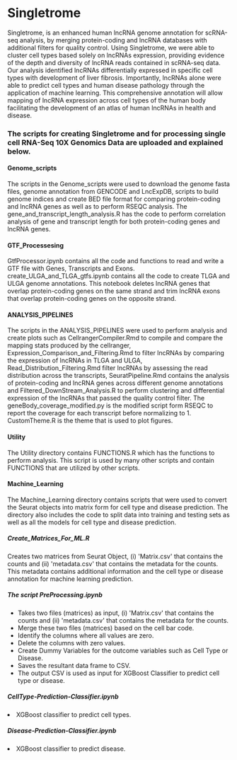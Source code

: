 # Singletrome

Singletrome, is an enhanced human lncRNA genome annotation for scRNA-seq analysis, by merging protein-coding and lncRNA databases with additional filters for quality control. Using Singletrome, we were able to cluster cell types based solely on lncRNAs expression, providing evidence of the depth and diversity of lncRNA reads contained in scRNA-seq data. Our analysis identified lncRNAs differentially expressed in specific cell types with development of liver fibrosis. Importantly, lncRNAs alone were able to predict cell types and human disease pathology through the application of machine learning. This comprehensive annotation will allow mapping of lncRNA expression across cell types of the human body facilitating the development of an atlas of human lncRNAs in health and disease. 

### The scripts for creating Singletrome and for processing single cell RNA-Seq 10X Genomics Data are uploaded and explained below.

#### Genome_scripts 
The scripts in the Genome_scripts were used to download the genome fasta files, genome annotation from GENCODE and LncExpDB, scripts to build genome indices and create BED file format for comparing protein-coding and lncRNA genes as well as to perform RSEQC analysis. The gene_and_transcript_length_analysis.R has the code to perform correlation analysis of gene and transcript length for both protein-coding genes and lncRNA genes.

#### GTF_Processesing 
GtfProcessor.ipynb contains all the code and functions to read and write a GTF file with Genes, Transcripts and Exons. create_ULGA_and_TLGA_gtfs.ipynb contains all the code to create TLGA and ULGA genome annotations. This notebook deletes lncRNA genes that overlap protein-coding genes on the same strand and trim lncRNA exons that overlap protein-coding genes on the opposite strand.

#### ANALYSIS_PIPELINES 
The scripts in the ANALYSIS_PIPELINES were used to perform analysis and create plots such as CellrangerCompiler.Rmd to compile and compare the mapping stats produced by the cellranger, Expression_Comparison_and_Filtering.Rmd to filter lncRNAs by comparing the expression of lncRNAs in TLGA and ULGA, Read_Distribution_Filtering.Rmd filter lncRNAs by assessing the read distribution across the transcripts, SeuratPipeline.Rmd contains the analysis of protein-coding and lncRNA genes across different genome annotations and Filtered_DownStream_Analysis.R to perform clustering and differential expression of the lncRNAs that passed the quality control filter. The geneBody_coverage_modified.py is the modified script form RSEQC to report the coverage for each transcript before normalizing to 1.  CustomTheme.R is the theme that is used to plot figures.

#### Utility
The Utility directory contains FUNCTIONS.R which has the functions to perform analysis. This script is used by many other scripts and contain FUNCTIONS that are utilized by other scripts.

#### Machine_Learning
The Machine_Learning directory contains scripts that were used to convert the Seurat objects into matrix form for cell type and disease prediction. The directory also includes the code to split data into training and testing sets as well as all the models for cell type and disease prediction.

##### Create_Matrices_For_ML.R 
Creates two matrices from Seurat Object, (i) 'Matrix.csv' that contains the counts and (ii) 'metadata.csv' that contains the metadata for the counts. This metadata contains additional information and the cell type or disease annotation for machine learning prediction. 

##### The script PreProcessing.ipynb
<ul>
<li>Takes two files (matrices) as input, (i) 'Matrix.csv' that contains the counts and (ii) 'metadata.csv'  that contains the metadata for the counts.</li>
<li>Merge these two files (matrices) based on the cell bar code.</li>
<li>Identify the columns where all values are zero.</li>
<li>Delete the columns with zero values.</li>
<li>Create Dummy Variables for the outcome variables such as Cell Type or Disease.</li>
<li>Saves the resultant data frame to CSV.</li>
<li>The output CSV is used as input for XGBoost Classifier to predict cell type or disease.</li>
</ul>

##### CellType-Prediction-Classifier.ipynb
<li> XGBoost classifier to predict cell types.</li>

##### Disease-Prediction-Classifier.ipynb
<li>XGBoost classifier to predict disease.</li>
